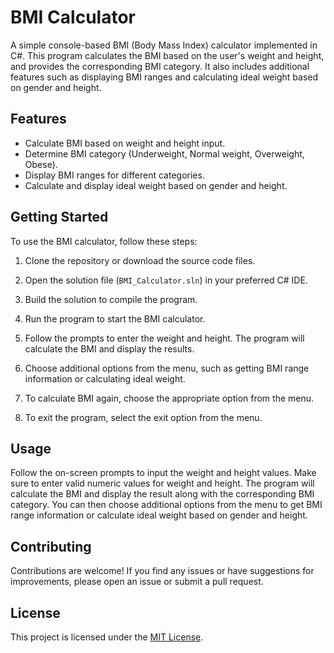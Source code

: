# BMI Calculator

A simple console-based BMI (Body Mass Index) calculator implemented in C#. This program calculates the BMI based on the user's weight and height, and provides the corresponding BMI category. It also includes additional features such as displaying BMI ranges and calculating ideal weight based on gender and height.

## Features

- Calculate BMI based on weight and height input.
- Determine BMI category (Underweight, Normal weight, Overweight, Obese).
- Display BMI ranges for different categories.
- Calculate and display ideal weight based on gender and height.

## Getting Started

To use the BMI calculator, follow these steps:

1. Clone the repository or download the source code files.

2. Open the solution file (`BMI_Calculator.sln`) in your preferred C# IDE.

3. Build the solution to compile the program.

4. Run the program to start the BMI calculator.

5. Follow the prompts to enter the weight and height. The program will calculate the BMI and display the results.

6. Choose additional options from the menu, such as getting BMI range information or calculating ideal weight.

7. To calculate BMI again, choose the appropriate option from the menu.

8. To exit the program, select the exit option from the menu.

## Usage

Follow the on-screen prompts to input the weight and height values. Make sure to enter valid numeric values for weight and height. The program will calculate the BMI and display the result along with the corresponding BMI category. You can then choose additional options from the menu to get BMI range information or calculate ideal weight based on gender and height.

## Contributing

Contributions are welcome! If you find any issues or have suggestions for improvements, please open an issue or submit a pull request.

## License

This project is licensed under the [MIT License](LICENSE).
